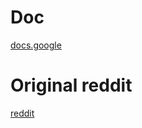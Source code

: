 # Doc
[docs.google](https://docs.google.com/document/d/1H7k8GPfLSbWEy8-TyMseX1sJD7pC52GJ0eYkVxkBbVs/edit)

# Original reddit
[reddit](https://www.reddit.com/r/adventofcode/comments/zv4ixy/my_daughter_made_me_my_own_advent_of_code/)
